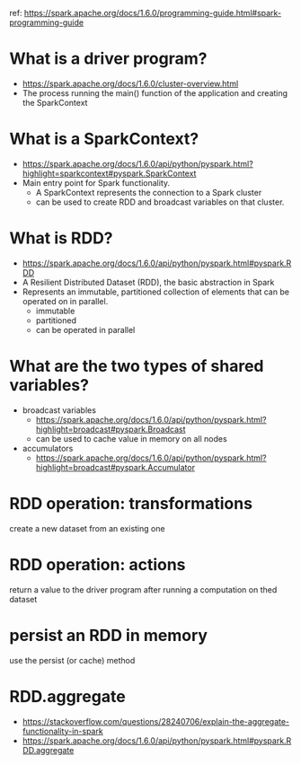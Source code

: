 ref: https://spark.apache.org/docs/1.6.0/programming-guide.html#spark-programming-guide

# What is a driver program?
- https://spark.apache.org/docs/1.6.0/cluster-overview.html
- The process running the main() function of the application and creating the SparkContext

# What is a SparkContext?
- https://spark.apache.org/docs/1.6.0/api/python/pyspark.html?highlight=sparkcontext#pyspark.SparkContext
- Main entry point for Spark functionality. 
  - A SparkContext represents the connection to a Spark cluster
  - can be used to create RDD and broadcast variables on that cluster.
  
# What is RDD?
- https://spark.apache.org/docs/1.6.0/api/python/pyspark.html#pyspark.RDD
- A Resilient Distributed Dataset (RDD), the basic abstraction in Spark
- Represents an immutable, partitioned collection of elements that can be operated on in parallel.
  - immutable
  - partitioned
  - can be operated in parallel

# What are the two types of shared variables?
- broadcast variables
  - https://spark.apache.org/docs/1.6.0/api/python/pyspark.html?highlight=broadcast#pyspark.Broadcast
  - can be used to cache  value in memory on all nodes
- accumulators
  - https://spark.apache.org/docs/1.6.0/api/python/pyspark.html?highlight=broadcast#pyspark.Accumulator
  
# RDD operation: transformations
create a new dataset from an existing one

# RDD operation: actions
return a value to the driver program after running a computation on thed dataset

# persist an RDD in memory
use the persist (or cache) method

# RDD.aggregate
- https://stackoverflow.com/questions/28240706/explain-the-aggregate-functionality-in-spark
- https://spark.apache.org/docs/1.6.0/api/python/pyspark.html#pyspark.RDD.aggregate


